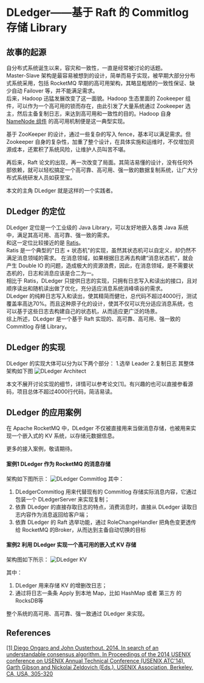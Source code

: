 # DLedger——基于 Raft 的 Commitlog 存储 Library


## 故事的起源
自分布式系统诞生以来，容灾和一致性，一直是经常被讨论的话题。  
Master-Slave 架构是最容易被想到的设计，简单而易于实现，被早期大部分分布式系统采用，包括 RocketMQ 早期的高可用架构，其略显粗陋的一致性保证、缺少自动 Failover 等，并不能满足需求。  
后来，Hadoop 迅猛发展改变了这一面貌。Hadoop 生态里面的 Zookeeper 组件，可以作为一个高可用的锁而存在，由此引发了大量系统通过 Zookeeper 选主，然后主备复制日志，来达到高可用和一致性的目的。Hadoop 自身 [NameNode 组件](https://hadoop.apache.org/docs/r2.9.2/hadoop-project-dist/hadoop-hdfs/HDFSHighAvailabilityWithQJM.html) 的高可用机制便是这一典型实现。  

基于 ZooKeeper 的设计，通过一些复杂的写入 fence，基本可以满足需求。但 Zookeeper 自身的复杂性，加重了整个设计，在具体实施和运维时，不仅增加资源成本，还累积了系统风险，让维护人员叫苦不堪。

再后来，Raft 论文的出现，再一次改变了局面。其简洁易懂的设计，没有任何外部依赖，就可以轻松搞定一个高可靠、高可用、强一致的数据复制系统，让广大分布式系统研发人员如获至宝。

本文的主角 DLedger 就是这样的一个实践者。

## DLedger 的定位
DLedger 定位是一个工业级的 Java Library，可以友好地嵌入各类 Java 系统中，满足其高可用、高可靠、强一致的需求。  
和这一定位比较接近的是 [Ratis](https://github.com/apache/incubator-ratis)。  
Ratis 是一个典型的"日志 + 状态机"的实现，虽然其状态机可以自定义，却仍然不满足消息领域的需求。
在消息领域，如果根据日志再去构建“消息状态机”，就会产生 Double IO 的问题，造成极大的资源浪费，因此，在消息领域，是不需要状态机的，日志和消息应该是合二为一。  
相比于 Ratis，DLedger 只提供日志的实现，只拥有日志写入和读出的接口，且对顺序读出和随机读出做了优化，充分适应消息系统消峰填谷的需求。   
DLedger 的纯粹日志写入和读出，使其精简而健壮，总代码不超过4000行，测试覆盖率高达70%。而且这种原子化的设计，使其不仅可以充分适应消息系统，也可以基于这些日志去构建自己的状态机，从而适应更广泛的场景。  
综上所述，DLedger 是一个基于 Raft 实现的、高可靠、高可用、强一致的 Commitlog 存储 Library。

## DLedger 的实现
DLedger 的实现大体可以分为以下两个部分：
1.选举 Leader
2.复制日志
其整体架构如下图
![DLedger Architect](https://img.alicdn.com/5476e8b07b923/TB1bwJOycfpK1RjSZFOXXa6nFXa)

本文不展开讨论实现的细节，详情可以参考论文[1]。有兴趣的也可以直接参看源码，项目总体不超过4000行代码，简洁易读。

## DLedger 的应用案例
在 Apache RocketMQ 中，DLedger 不仅被直接用来当做消息存储，也被用来实现一个嵌入式的 KV 系统，以存储元数据信息。

更多的接入案例，敬请期待。

#### 案例1 DLedger 作为 RocketMQ 的消息存储
架构如下图所示：
![DLedger Commitlog](https://img.alicdn.com/5476e8b07b923/TB1RaBNyirpK1RjSZFhXXXSdXXa)
其中：
1. DLedgerCommitlog 用来代替现有的 Commitlog 存储实际消息内容，它通过包装一个 DLedgerServer 来实现复制；
2. 依靠 DLedger 的直接存取日志的特点，消费消息时，直接从 DLedger 读取日志内容作为消息返回给客户端；
3. 依靠 DLedger 的 Raft 选举功能，通过 RoleChangeHandler 把角色变更透传给 RocketMQ 的Broker，从而达到主备自动切换的目标

#### 案例2 利用 DLedger 实现一个高可用的嵌入式 KV 存储
架构图如下所示：
![DLedger KV](https://img.alicdn.com/5476e8b07b923/TB1aCpYygHqK1RjSZFEXXcGMXXa)

其中：
1. DLedger 用来存储 KV 的增删改日志；
2. 通过将日志一条条 Apply 到本地 Map，比如 HashMap 或者 第三方 的 RocksDB等

整个系统的高可用、高可靠、强一致通过 DLedger 来实现。
  

## References
[[1] Diego Ongaro and John Ousterhout. 2014. In search of an understandable consensus algorithm. In Proceedings of the 2014 USENIX conference on USENIX Annual Technical Conference (USENIX ATC'14), Garth Gibson and Nickolai Zeldovich (Eds.). USENIX Association, Berkeley, CA, USA, 305-320](https://www.usenix.org/system/files/conference/atc14/atc14-paper-ongaro.pdf)

